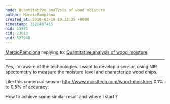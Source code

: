 ```yaml
---
node: Quantitative analysis of wood moisture
author: MarcioPamplona
created_at: 2018-03-19 19:23:35 +0000
timestamp: 1521487415
nid: 15971
cid: 23013
uid: 527940
---
```




[MarcioPamplona](../profile/MarcioPamplona) replying to: [Quantitative analysis of wood moisture](../notes/MarcioPamplona/03-18-2018/quantitative-analysis-of-wood-moisture)

----
Yes, i'm aware of the technologies.
I want to develop a sensor, using NIR spectometry to measure the moisture level and characterize wood chips.

Like this comercial sensor: http://www.moisttech.com/wood-moisture/
0.1% to 0.5% of accuracy.

How to achieve some similar result and where i start ?